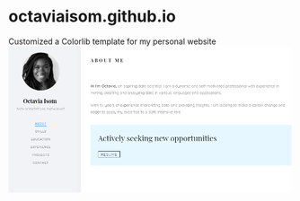 # octaviaisom.github.io
Customized a Colorlib template for my personal website</br>
![Screenshot](/images/screenshot.png)
